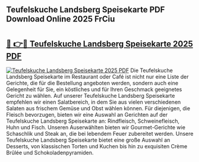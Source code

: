 ## Teufelskuche Landsberg Speisekarte PDF Download Online 2025 FrCiu

# <h2><a href="http://gc7v4w.nevu.top/?p=Teufelskuche+Landsberg+Speisekarte">🔗 👉🔴 Teufelskuche Landsberg Speisekarte 2025 PDF</a></h2>

[![Teufelskuche Landsberg Speisekarte 2025 PDF](https://i.imgur.com/dBaPXMq.png)](http://gc7v4w.nevu.top/?p=Teufelskuche+Landsberg+Speisekarte)
Die Teufelskuche Landsberg Speisekarte im Restaurant oder Café ist nicht nur eine Liste der Gerichte, die für die Bestellung angeboten werden, sondern auch eine Gelegenheit für Sie, ein köstliches und für Ihren Geschmack geeignetes Gericht zu wählen. Auf unserer Teufelskuche Landsberg Speisekarte empfehlen wir einen Salatbereich, in dem Sie aus vielen verschiedenen Salaten aus frischem Gemüse und Obst wählen können. Für diejenigen, die Fleisch bevorzugen, bieten wir eine Auswahl an Gerichten auf der Teufelskuche Landsberg Speisekarte an: Rindfleisch, Schweinefleisch, Huhn und Fisch. Unseren Auserwählten bieten wir Gourmet-Gerichte wie Schaschlik und Steak an, die bei lebendem Feuer zubereitet werden. Unsere Teufelskuche Landsberg Speisekarte bietet eine große Auswahl an Desserts, von klassischen Torten und Kuchen bis hin zu exquisiten Crème Brûlée und Schokoladenpyramiden.
